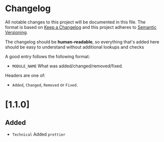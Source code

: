 # Changelog

All notable changes to this project will be documented in this file. The format is based on [Keep a Changelog](http://keepachangelog.com/en/1.0.0/)
and this project adheres to [Semantic Versioning](http://semver.org/spec/v2.0.0.html).

The changelog should be **human-readable**, so everything that's added here should be easy to understand without additional lookups and checks

A good entry follows the following format:

- `MODULE_NAME` What was added/changed/removed/fixed.

Headers are one of:

- `Added`, `Changed`, `Removed` or `Fixed`.

# [1.1.0]

## Added

- `Technical` Added `prettier`
